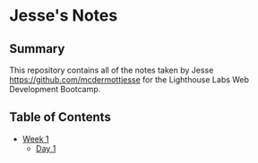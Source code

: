 # Jesse's Notes

## Summary

This repository contains all of the notes taken by Jesse  https://github.com/mcdermottjesse for the Lighthouse Labs Web Development Bootcamp.

## Table of Contents

* [Week 1](/Week_1)
  * [Day 1](/Week_1/Day_1)


